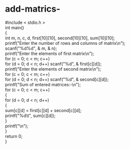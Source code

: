 # add-matrics-
#include < stdio.h >   
int main()  
{  
    int m, n, c, d, first[10][10], second[10][10], sum[10][10];  
    printf("Enter the number of rows and columns of matrix\n");  
    scanf("%d%d", & m, & n);  
    printf("Enter the elements of first matrix\n");  
    for (c = 0; c < m; c++)  
        for (d = 0; d < n; d++) scanf("%d", & first[c][d]);  
    printf("Enter the elements of second matrix\n");  
    for (c = 0; c < m; c++)  
        for (d = 0; d < n; d++) scanf("%d", & second[c][d]);  
    printf("Sum of entered matrices:-\n");  
    for (c = 0; c < m; c++)  
    {  
        for (d = 0; d < n; d++)  
        {  
            sum[c][d] = first[c][d] + second[c][d];  
            printf("%d\t", sum[c][d]);  
        }  
        printf("\n");  
    }  
    return 0;  
}  
